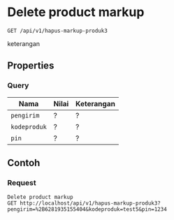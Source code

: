 # Delete product markup
```http
GET /api/v1/hapus-markup-produk3
```
keterangan
## Properties
### Query
Nama  | Nilai | Keterangan
--- | --- | ---
<code>pengirim</code> | ? | ?
<code>kodeproduk</code> | ? | ?
<code>pin</code> | ? | ?

## Contoh

### Request
```http
Delete product markup
GET http://localhost/api/v1/hapus-markup-produk3?pengirim=%2B6281935155404&kodeproduk=test5&pin=1234
```
